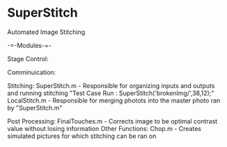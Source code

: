 # SuperStitch
Automated Image Stitching

-=-Modules-=-

Stage Control:

Comminuication:

Stitching:
SuperStitch.m - Responsible for organizing inputs and outputs and running stitching
  "Test Case Run : SuperStitch('brokenImg/',38,12);"
LocalStitch.m - Responsible for merging photots into the master photo
  ran by "SuperStitch.m"
  
Post Processing:
FinalTouches.m - Corrects image to be optimal contrast value without losing information
Other Functions:
Chop.m - Creates simulated pictures for which stitching can be ran on

